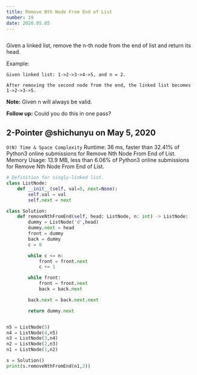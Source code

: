 ```yaml
---
title: Remove Nth Node From End of List
number: 19
date: 2020.05.05
---
```


```toc

```

Given a linked list, remove the n-th node from the end of list and return its head.

Example:

```text
Given linked list: 1->2->3->4->5, and n = 2.

After removing the second node from the end, the linked list becomes 1->2->3->5.
```

**Note:** Given n will always be valid.

**Follow up:** Could you do this in one pass?

## 2-Pointer @shichunyu on May 5, 2020
`O(N) Time & Space Complexity` Runtime: 36 ms, faster than 32.41% of Python3 online submissions for Remove Nth Node From End of List. Memory Usage: 13.9 MB, less than 6.06% of Python3 online submissions for Remove Nth Node From End of List.

```python
# Definition for singly-linked list.
class ListNode:
    def __init__(self, val=0, next=None):
        self.val = val
        self.next = next

class Solution:
    def removeNthFromEnd(self, head: ListNode, n: int) -> ListNode:
        dummy = ListNode('d',head)
        dummy.next = head
        front = dummy
        back = dummy
        c = 0

        while c <= n:
            front = front.next
            c += 1

        while front:
            front = front.next
            back = back.next

        back.next = back.next.next

        return dummy.next


n5 = ListNode(5)
n4 = ListNode(4,n5)
n3 = ListNode(3,n4)
n2 = ListNode(2,n3)
n1 = ListNode(1,n2)

s = Solution()
print(s.removeNthFromEnd(n1,2))
```

